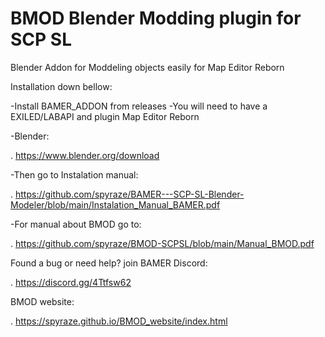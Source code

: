 # BMOD Blender Modding plugin for SCP SL
Blender Addon for Moddeling objects easily for Map Editor Reborn


Installation down bellow:

-Install BAMER_ADDON from releases
-You will need to have a EXILED/LABAPI and plugin Map Editor Reborn

-Blender:

. https://www.blender.org/download

      
-Then go to Instalation manual:

. https://github.com/spyraze/BAMER---SCP-SL-Blender-Modeler/blob/main/Instalation_Manual_BAMER.pdf


-For manual about BMOD go to:

. https://github.com/spyraze/BMOD-SCPSL/blob/main/Manual_BMOD.pdf




Found a bug or need help? join BAMER Discord:
 
. https://discord.gg/4Ttfsw62


BMOD website:

 . https://spyraze.github.io/BMOD_website/index.html

